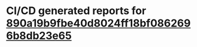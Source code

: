 # CI/CD generated reports for [890a19b9fbe40d8024ff18bf0862696b8db23e65](https://github.com/hydephp/develop/commit/890a19b9fbe40d8024ff18bf0862696b8db23e65)
